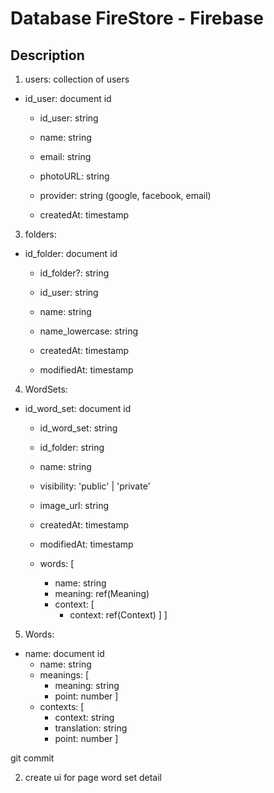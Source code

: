 # Database FireStore - Firebase

## Description

1. users: collection of users
  - id_user: document id
    - id_user: string
    - name: string
    - email: string
    - photoURL: string

    - provider: string (google, facebook, email)
    - createdAt: timestamp


<!-- 2. authentification: collection of authentification
  - id_user: document id
    - id_user: string
    - email: string
    - password: string -->

3. folders: 
  - id_folder: document id
    - id_folder?: string
    - id_user: string

    - name: string
    - name_lowercase: string
    - createdAt: timestamp
    - modifiedAt: timestamp

    <!-- - word_sets: [
      ref(WordSets)
    ] -->


4. WordSets: 
  - id_word_set: document id
    - id_word_set: string
    - id_folder: string
    - name: string
    - visibility: 'public' | 'private'
    - image_url: string

    - createdAt: timestamp
    - modifiedAt: timestamp

    - words: [
      - name: string
      - meaning: ref(Meaning)
      - context: [
        - context: ref(Context)
      ]
    ]

5. Words: 
  - name: document id
    - name: string
    - meanings: [
      - meaning: string
      - point: number
    ]
    - contexts: [
      - context: string
      - translation: string
      - point: number
    ]



git commit

2. create ui for page word set detail 